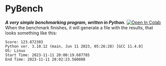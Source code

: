 # PyBench
***A very simple benchmarking program, written in Python.***
<a target="_blank" href="https://colab.research.google.com/gist/CodeSoftGit/673bb871e1f3a6e8b63059af09d94621/pybench.ipynb">
  <img src="https://colab.research.google.com/assets/colab-badge.svg" alt="Open In Colab"/>
</a>
When the benchmark finishes, it will generate a file with the results, that looks something like this:

    Score: 123.872303
    Python ver. 3.10.12 (main, Jun 11 2023, 05:26:28) [GCC 11.4.0]
    OS: Linux
    Start Time: 2023-11-11 20:00:19.687785
    End Time: 2023-11-11 20:02:23.560088
